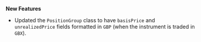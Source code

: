 **New Features**

* Updated the `PositionGroup` class to have `basisPrice` and `unrealizedPrice` fields formatted in `GBP` (when the instrument is traded in `GBX`).

